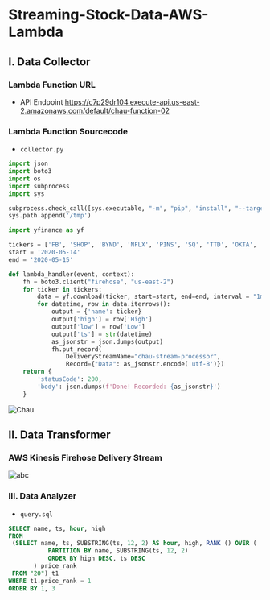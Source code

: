 # Streaming-Stock-Data-AWS-Lambda

## I. Data Collector
### Lambda Function URL
* API Endpoint https://c7p29dr104.execute-api.us-east-2.amazonaws.com/default/chau-function-02

### Lambda Function Sourcecode
* `collector.py`
```python
import json
import boto3
import os
import subprocess
import sys

subprocess.check_call([sys.executable, "-m", "pip", "install", "--target", "/tmp", 'yfinance'])
sys.path.append('/tmp')

import yfinance as yf

tickers = ['FB', 'SHOP', 'BYND', 'NFLX', 'PINS', 'SQ', 'TTD', 'OKTA', 'SNAP', 'DDOG']
start = '2020-05-14'
end = '2020-05-15'

def lambda_handler(event, context):
    fh = boto3.client("firehose", "us-east-2")
    for ticker in tickers:
        data = yf.download(ticker, start=start, end=end, interval = "1m")
        for datetime, row in data.iterrows():
            output = {'name': ticker}
            output['high'] = row['High']
            output['low'] = row['Low']
            output['ts'] = str(datetime)
            as_jsonstr = json.dumps(output)
            fh.put_record(
                DeliveryStreamName="chau-stream-processor", 
                Record={"Data": as_jsonstr.encode('utf-8')})
    return {
        'statusCode': 200,
        'body': json.dumps(f'Done! Recorded: {as_jsonstr}')
    }
 ```
 ![Chau](https://github.com/qchau96/Streaming-Finance-Data-AWS-Lambda/blob/master/images/lambda%20function.png)
 
 ## II. Data Transformer
 ### AWS Kinesis Firehose Delivery Stream
 ![abc](https://github.com/qchau96/Streaming-Finance-Data-AWS-Lambda/blob/master/images/kinesis.png)
 
 ### III. Data Analyzer
 * `query.sql`
 ```sql
SELECT name, ts, hour, high
FROM
  (SELECT name, ts, SUBSTRING(ts, 12, 2) AS hour, high, RANK () OVER ( 
			PARTITION BY name, SUBSTRING(ts, 12, 2)
			ORDER BY high DESC, ts DESC
		) price_rank 
  FROM "20") t1
WHERE t1.price_rank = 1
ORDER BY 1, 3
```
